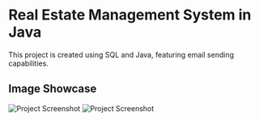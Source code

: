 # Real Estate Management System in Java

This project is created using SQL and Java, featuring email sending capabilities.

## Image Showcase

![Project Screenshot](1.jpg)
![Project Screenshot](2.jpg)
